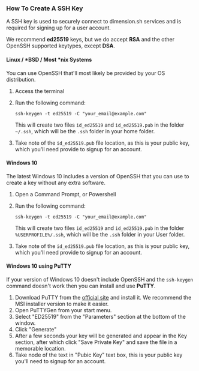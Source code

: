 ### How To Create A SSH Key

A SSH key is used to securely connect to dimension.sh services and is required for signing up for a user account. 

We recommend **ed25519** keys, but we do accept **RSA** and the other OpenSSH supported keytypes, except **DSA**. 

#### Linux / \*BSD / Most \*nix Systems

You can use OpenSSH that'll most likely be provided by your OS distribution.

1. Access the terminal
2. Run the following command:

    ```
    ssh-keygen -t ed25519 -C "your_email@example.com"
    ```

    This will create two files `id_ed25519` and `id_ed25519.pub` in the folder `~/.ssh`, which will be the `.ssh` folder in your home folder.
3. Take note of the `id_ed25519.pub` file location, as this is your public key, which you'll need provide to signup for an account.

#### Windows 10

The latest Windows 10 includes a version of OpenSSH that you can use to create a key without any extra software.

1. Open a Command Prompt, or Powershell
2. Run the following command:

    ```
    ssh-keygen -t ed25519 -C "your_email@example.com"
    ```

    This will create two files `id_ed25519` and `id_ed25519.pub` in the folder `%USERPROFILE%/.ssh`, which will be the `.ssh` folder in your User folder.
3. Take note of the `id_ed25519.pub` file location, as this is your public key, which you'll need provide to signup for an account.

#### Windows 10 using PuTTY

If your version of Windows 10 doesn't include OpenSSH and the `ssh-keygen` command doesn't work then you can install and use **PuTTY**.

1. Download PuTTY from the [official site](https://www.chiark.greenend.org.uk/~sgtatham/putty/) and install it. We recommend the MSI installer version to make it easier.
2. Open PuTTYGen from your start menu.
3. Select "ED25519" from the "Parameters" section at the bottom of the window.
4. Click "Generate"
5. After a few seconds your key will be generated and appear in the Key section, after which click "Save Private Key" and save the file in a memorable location. 
6. Take node of the text in "Pubic Key" text box, this is your public key you'll need to signup for an account.